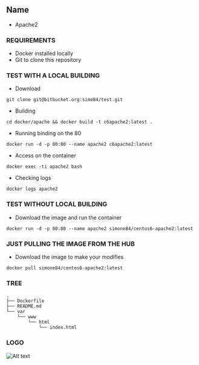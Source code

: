
## Name ##

- Apache2

### REQUIREMENTS ###

- Docker installed locally
- Git to clone this repository

### TEST WITH A LOCAL BUILDING ###

* Download
```
git clone git@bitbucket.org:simo84/test.git
```
* Building
```
cd docker/apache && docker build -t c6apache2:latest .
```
* Running binding on the 80
```
docker run -d -p 80:80 --name apache2 c6apache2:latest
```
* Access on the container
```
docker exec -ti apache2 bash
```
* Checking logs
```
docker logs apache2
```

### TEST WITHOUT LOCAL BUILDING ###

* Download the image and run the container
```
docker run -d -p 80:80 --name apache2 simone84/centos6-apache2:latest
```
### JUST PULLING THE IMAGE FROM THE HUB ###
* Download the image to make your modifies
```
docker pull simone84/centos6-apache2:latest
```

### TREE ###
```
.
├── Dockerfile
├── README.md
└── var
    └── www
        └── html
            └── index.html
```

### LOGO ###
![Alt text](https://goodlogo.com/images/logos/apache_software_foundation_logo_3074.gif "Apache Logo")
